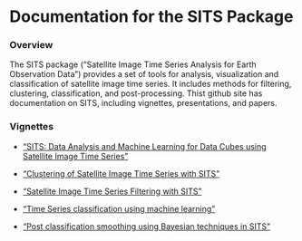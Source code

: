 Documentation for the SITS Package
================

### Overview

The SITS package (“Satellite Image Time Series Analysis for Earth
Observation Data”) provides a set of tools for analysis, visualization
and classification of satellite image time series. It includes methods
for filtering, clustering, classification, and post-processing. Thist
github site has documentation on SITS, including vignettes,
presentations, and papers.

### Vignettes

  - [“SITS: Data Analysis and Machine Learning for Data Cubes using
    Satellite Image Time
    Series”](https://github.com/e-sensing/sits-docs/vignettes/sits.pdf)

  - [“Clustering of Satellite Image Time Series with
    SITS”](https://github.com/e-sensing/sits-docs/vignettes/clustering.pdf)

  - [“Satellite Image Time Series Filtering with
    SITS”](https://github.com/e-sensing/sits-docs/vignettes/filtering.pdf)

  - [“Time Series classification using machine
    learning”](https://github.com/e-sensing/sits-docs/vignettes/machine_learning.pdf)

  - [“Post classification smoothing using Bayesian techniques in
    SITS”](https://github.com/e-sensing/sits-docs/vignettes/smoothing.pdf)
